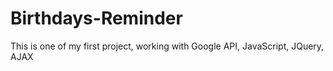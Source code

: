 # Birthdays-Reminder
This is one of my first project, working with Google API, JavaScript, JQuery, AJAX
